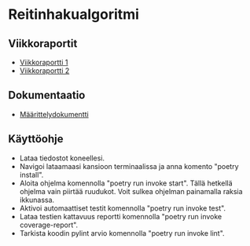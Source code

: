 # Reitinhakualgoritmi
## Viikkoraportit
- [Viikkoraportti 1](https://github.com/AnttiVainikka/tiralabra/blob/main/dokumentointi/viikkoraportit/viikkoraportti1.md)
- [Viikkoraportti 2](https://github.com/AnttiVainikka/tiralabra/blob/main/dokumentointi/viikkoraportit/viikkoraportti2.md)
## Dokumentaatio
- [Määrittelydokumentti](https://github.com/AnttiVainikka/tiralabra/blob/main/dokumentointi/maarittelydokumentti.md)
## Käyttöohje
- Lataa tiedostot koneellesi.
- Navigoi lataamaasi kansioon terminaalissa ja anna komento "poetry install".
- Aloita ohjelma komennolla "poetry run invoke start". Tällä hetkellä ohjelma vain piirtää ruudukot. Voit sulkea ohjelman painamalla raksia ikkunassa.
- Aktivoi automaattiset testit komennolla "poetry run invoke test".
- Lataa testien kattavuus reportti komennolla "poetry run invoke coverage-report".
- Tarkista koodin pylint arvio komennolla "poetry run invoke lint".

